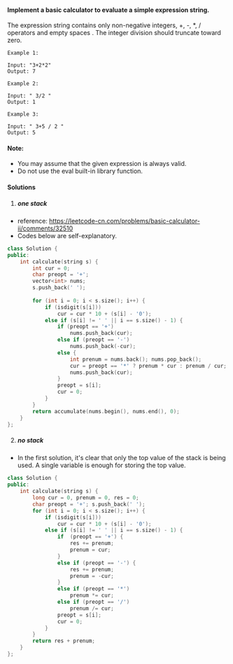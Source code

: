 #### Implement a basic calculator to evaluate a simple expression string.

The expression string contains only non-negative integers, +, -, *, / operators and empty spaces . The integer division should truncate toward zero.

```
Example 1:

Input: "3+2*2"
Output: 7

Example 2:

Input: " 3/2 "
Output: 1

Example 3:

Input: " 3+5 / 2 "
Output: 5
```

#### Note:

-    You may assume that the given expression is always valid.
-    Do not use the eval built-in library function.

#### Solutions

1. ##### one stack

- reference: https://leetcode-cn.com/problems/basic-calculator-ii/comments/32510
- Codes below are self-explanatory.

```cpp
class Solution {
public:
    int calculate(string s) {
        int cur = 0;
        char preopt = '+';
        vector<int> nums;
        s.push_back(' ');
        
        for (int i = 0; i < s.size(); i++) {
            if (isdigit(s[i]))
                cur = cur * 10 + (s[i] - '0');
            else if (s[i] != ' ' || i == s.size() - 1) {
                if (preopt == '+')
                    nums.push_back(cur);
                else if (preopt == '-')
                    nums.push_back(-cur);
                else {
                    int prenum = nums.back(); nums.pop_back();
                    cur = preopt == '*' ? prenum * cur : prenum / cur;
                    nums.push_back(cur);
                }
                preopt = s[i];
                cur = 0;
            }
        }
        return accumulate(nums.begin(), nums.end(), 0);
    }
};
```

2. ##### no stack

- In the first solution, it's clear that only the top value of the stack is being used. A single variable is enough for storing the top value.

```cpp
class Solution {
public:
    int calculate(string s) {
        long cur = 0, prenum = 0, res = 0;
        char preopt = '+'; s.push_back(' ');
        for (int i = 0; i < s.size(); i++) {
            if (isdigit(s[i]))
                cur = cur * 10 + (s[i] - '0');
            else if (s[i] != ' ' || i == s.size() - 1) {
                if  (preopt == '+') {
                    res += prenum;
                    prenum = cur;
                }
                else if (preopt == '-') {
                    res += prenum;
                    prenum = -cur;
                }
                else if (preopt == '*')
                    prenum *= cur;
                else if (preopt == '/')
                    prenum /= cur;
                preopt = s[i];
                cur = 0;
            }
        }
        return res + prenum;
    }
};
```